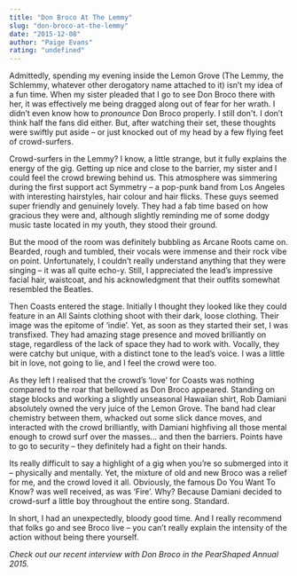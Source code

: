 ```yaml
---
title: "Don Broco At The Lemmy"
slug: "don-broco-at-the-lemmy"
date: "2015-12-08"
author: "Paige Evans"
rating: "undefined"
---
```


Admittedly, spending my evening inside the Lemon Grove (The Lemmy, the Schlemmy, whatever other derogatory name attached to it) isn’t my idea of a fun time. When my sister pleaded that I go to see Don Broco there with her, it was effectively me being dragged along out of fear for her wrath. I didn’t even know how to _pronounce_ Don Broco properly. I still don't. I don’t think half the fans did either. But, after watching their set, these thoughts were swiftly put aside – or just knocked out of my head by a few flying feet of crowd-surfers.

Crowd-surfers in the Lemmy? I know, a little strange, but it fully explains the energy of the gig. Getting up nice and close to the barrier, my sister and I could feel the crowd brewing behind us. This atmosphere was simmering during the first support act Symmetry – a pop-punk band from Los Angeles with interesting hairstyles, hair colour and hair flicks. These guys seemed super friendly and genuinely lovely. They had a fab time based on how gracious they were and, although slightly reminding me of some dodgy music taste located in my youth, they stood their ground.

But the mood of the room was definitely bubbling as Arcane Roots came on. Bearded, rough and tumbled, their vocals were immense and their rock vibe on point. Unfortunately, I couldn’t really understand anything that they were singing – it was all quite echo-y. Still, I appreciated the lead’s impressive facial hair, waistcoat, and his acknowledgment that their outfits somewhat resembled the Beatles.

Then Coasts entered the stage. Initially I thought they looked like they could feature in an All Saints clothing shoot with their dark, loose clothing. Their image was the epitome of ‘indie’. Yet, as soon as they started their set, I was transfixed. They had amazing stage presence and moved brilliantly on stage, regardless of the lack of space they had to work with. Vocally, they were catchy but unique, with a distinct tone to the lead’s voice. I was a little bit in love, not going to lie, and I feel the crowd were too.

As they left I realised that the crowd’s ‘love’ for Coasts was nothing compared to the roar that bellowed as Don Broco appeared. Standing on stage blocks and working a slightly unseasonal Hawaiian shirt, Rob Damiani absolutely owned the very juice of the Lemon Grove. The band had clear chemistry between them, whacked out some slick dance moves, and interacted with the crowd brilliantly, with Damiani highfiving all those mental enough to crowd surf over the masses… and then the barriers. Points have to go to security – they definitely had a fight on their hands.

Its really difficult to say a highlight of a gig when you’re so submerged into it – physically and mentally. Yet, the mixture of old and new Broco was a relief for me, and the crowd loved it all. Obviously, the famous Do You Want To Know? was well received, as was ‘Fire’. Why? Because Damiani decided to crowd-surf a little boy throughout the entire song. Standard.

In short, I had an unexpectedly, bloody good time. And I really recommend that folks go and see Broco live – you can’t really explain the intensity of the action without being there yourself.

_Check out our recent interview with Don Broco in the PearShaped Annual 2015._
